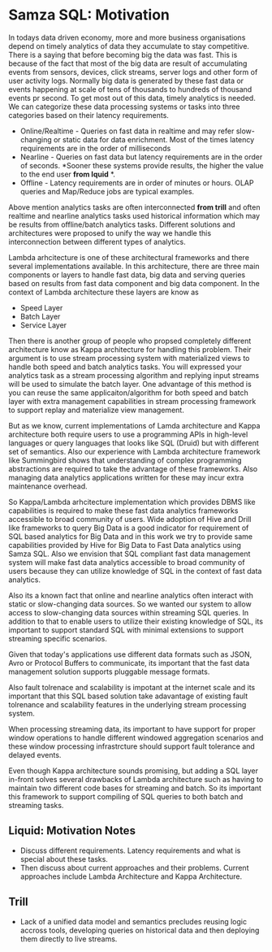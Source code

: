 # Samza SQL: Motivation
In todays data driven economy, more and more business organisations depend on timely analytics of data they accumulate to stay competitive. There is a saying that before becoming big the data was fast. This is because of the fact that most of the big data are result of accumulating events from sensors, devices, click streams, server logs and other form of user activity logs. Normally big data is generated by these fast data or events happening at scale of tens of thousands to hundreds of thousand events pr second. To get most out of this data, timely analytics is needed. We can categorize these data processing systems or tasks into three categories based on their latency requirements.

* Online/Realtime - Queries on fast data in realtime and may refer slow-changing or static data for data enrichment. Most of the times latency requirements are in the order of milliseconds
* Nearline - Queries on fast data but latency requirements are in the order of seconds. *Sooner these systems provide results, the higher the value to the end user **from lquid** *.
* Offline - Latency requirements are in order of minutes or hours. OLAP queries and Map/Reduce jobs are typical examples.

Above mention analytics tasks are often interconnected **from trill** and often realtime and nearline analytics tasks used historical information which may be results from offline/batch analytics tasks. Different solutions and architectures were proposed to unify the way we handle this interconnection between different types of analytics. 

Lambda arhcitecture is one of these architectural frameworks and there several implementations available. In this architecture, there are three main components or layers to handle fast data, big data and serving queries based on results from fast data component and big data component. In the context of Lambda architecture these layers are know as

- Speed Layer
- Batch Layer
- Service Layer 

Then there is another group of people who propsed completely different architecture know as Kappa architecture for handling this problem. Their argument is to use stream processing system with materialized views to handle both speed and batch analytics tasks. You will expressed your analytics task as a stream processing algorithm and replying input streams will be used to simulate the batch layer. One advantage of this method is you can reuse the same applicaiton/algorithm for both speed and batch layer with extra management capabilities in stream processing framework to support replay and materialize view management.

But as we know, current implementations of Lamda architecture and Kappa architecture both require users to use a programming APIs in high-level languages or query languages that looks like SQL (Druid) but with different set of semantics. Also our experience with Lambda architecture framework like Summingbird shows that understanding of complex programming abstractions are required to take the advantage of these frameworks. Also managing data analytics applications written for these may incur extra maintenance overhead. 

So Kappa/Lambda arhcitecture implementation which provides DBMS like capabilities is required to make these fast data analytics frameworks accessible to broad community of users. Wide adoption of Hive and Drill like frameworks to query Big Data is a good indicator for requirement of SQL based analytics for Big Data and in this work we try to provide same capabilities provided by Hive for Big Data to Fast Data analytics using Samza SQL. Also we envision that SQL compliant fast data management system will make fast data analytics accessible to broad community of users because they can utilize knowledge of SQL in the context of fast data analytics. 

Also its a known fact that online and nearline analytics often interact with static or slow-changing data sources. So we wanted our system to allow access to slow-changing data sources within streaming SQL queries. In addition to that to enable users to utilize their existing knowledge of SQL, its important to support standard SQL with minimal extensions to support streaming specific scenarios. 

Given that today's applications use different data formats such as JSON, Avro or Protocol Buffers to communicate, its important that the fast data management solution supports pluggable message formats. 

Also fault tolrenace and scalability is impotant at the internet scale and its important that this SQL based solution take adavantage of existing fault tolrenance and scalability features in the underlying stream processing system. 

When processing streaming data, its important to have support for proper window operations to handle different windowed aggregation scenarios and these window processing infrastrcture should support fault tolerance and delayed events.

Even though Kappa architecture sounds promising, but adding a SQL layer in-front solves several drawbacks of Lambda architecture such as having to maintain two different code bases for streaming and batch. So its important this framework to support compiling of SQL queries to both batch and streaming tasks.

## Liquid: Motivation Notes

- Discuss different requirements. Latency requirements and what is special about these tasks.
- Then discuss about current approaches and their problems. Current approaches include Lambda Architecture and Kappa Architecture.

## Trill

- Lack of a unified data model and semantics precludes reusing logic accross tools, developing queries on historical data and then deploying them directly to live streams.

